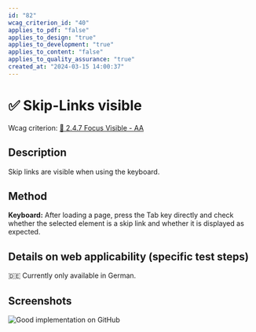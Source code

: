 ```yaml
---
id: "82"
wcag_criterion_id: "40"
applies_to_pdf: "false"
applies_to_design: "true"
applies_to_development: "true"
applies_to_content: "false"
applies_to_quality_assurance: "true"
created_at: "2024-03-15 14:00:37"
---
```


# ✅ Skip-Links visible

Wcag criterion: [📜 2.4.7 Focus Visible - AA](..)

## Description

Skip links are visible when using the keyboard.

## Method

**Keyboard:** After loading a page, press the Tab key directly and check whether the selected element is a skip link and whether it is displayed as expected.

## Details on web applicability (specific test steps)

🇩🇪 Currently only available in German.

## Screenshots

![Good implementation on GitHub](images/good-implementation-on-github.png)
